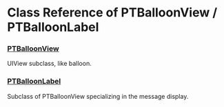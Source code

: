 # Class Reference of PTBalloonView / PTBalloonLabel

### [PTBalloonView](PTBalloonView.md)
UIView subclass, like balloon.

### [PTBalloonLabel](PTBalloonLabel.md)
Subclass of PTBalloonView specializing in the message display.
